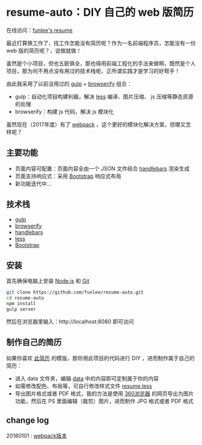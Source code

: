 resume-auto：DIY 自己的 web 版简历
===============================
在线访问：[funlee's resume](http://show.funlee.cn/resume/index.html "funlee's resume")

最近打算换工作了，找工作怎能没有简历呢？作为一名前端程序员，怎能没有一份 web 版的简历呢？，说做就做！

虽然是个小项目，但也五脏俱全，那也得用前端工程化的手法来做啊，既然是个人项目，那为何不用点没有用过的技术栈呢，正所谓实践才是学习的好帮手！

由此我采用了以前没用过的 [gulp](https://gulpjs.com/ "gulp") + [browserify](http://browserify.org/ "browserify") 组合：

* gulp：自动化项目构建利器，解决 [less](http://lesscss.org/ "less") 编译、图片压缩、 js 压缩等静态资源的处理
* browserify：构建 js 代码，解决 js 模块化

虽然现在（2017年度）有了 [webpack](https://webpack.github.io/ "webpack") ，这个更好的模块化解决方案，但哪又怎样呢？

主要功能
-------
* 页面内容可配置：页面内容全由一个 JSON 文件结合 [handlebars](http://handlebarsjs.com/ "handlebars") 渲染生成
* 页面支持响应式：采用 [Bootstrap](http://www.bootcss.com/) 响应式布局
* 新功能迭代中...

技术栈
------
* [gulp](https://gulpjs.com/ "gulp")
* [browserify](http://browserify.org/ "browserify")
* [handlebars](http://handlebarsjs.com/ "handlebars")
* [less](http://lesscss.org/ "less")
* [Bootstrap](http://www.bootcss.com/)

安装
----
首先确保电脑上安装 [Node.js](https://nodejs.org/zh-cn/ "Node.js") 和 [Git](https://git-scm.com/ "Git")

```bash
git clone https://github.com/funlee/resume-auto.git
cd resume-auto
npm install
gulp server
```
然后在浏览器里输入：http://localhost:8080 即可访问

制作自己的简历
-------------
如果你喜欢 [此简历](http://show.funlee.cn/resume/index.html "funlee's resume") 的模版，那你用此项目的代码进行 DIY ，进而制作属于自己的简历：
* 进入 data 文件夹，编辑 [data](/src/data/resume.json "内容配置项") 中的内容即可定制属于你的内容
* 如需修改配色、布局等，可自行修改样式文件 [resume.less](/src/less/resume.less "简历样式")
* 导出图片格式或者 PDF 格式，我的方法是使用 [360浏览器](http://se.360.cn/ "360浏览器") 的网页导出为图片功能，然后在 PS 里面编辑（裁剪）图片，进而制作 JPG 格式或者 PDF 格式

change log
--------------
20180101 : [webpack版本](https://github.com/funlee/funlee-resume "resume")
